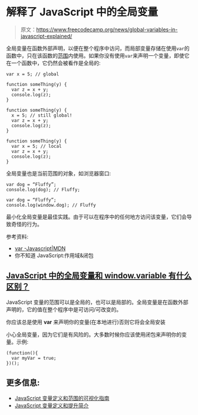 # 解释了 JavaScript 中的全局变量

> 原文：<https://www.freecodecamp.org/news/global-variables-in-javascript-explained/>

全局变量在函数外部声明，以便在整个程序中访问，而局部变量存储在使用`var`的函数中，只在该函数的[范围](https://developer.mozilla.org/en-US/docs/Glossary/Scope)内使用。如果你没有使用`var`来声明一个变量，即使它在一个函数中，它仍然会被看作是全局的:

```
var x = 5; // global

function someThing(y) {
  var z = x + y;
  console.log(z);
}

function someThing(y) {
  x = 5; // still global!
  var z = x + y;
  console.log(z);
}

function someThing(y) {
  var x = 5; // local
  var z = x + y;
  console.log(z);
}
```

全局变量也是当前范围的对象，如浏览器窗口:

```
var dog = “Fluffy”;
console.log(dog); // Fluffy;

var dog = “Fluffy”;
console.log(window.dog); // Fluffy
```

最小化全局变量是最佳实践。由于可以在程序中的任何地方访问该变量，它们会导致奇怪的行为。

参考资料:

*   [var -Javascript|MDN](https://developer.mozilla.org/en-US/docs/Web/JavaScript/Reference/Statements/var)
*   你不知道 JavaScript:作用域&闭包

## ****[JavaScript 中的全局变量和 window.variable 有什么区别？](https://stackoverflow.com/questions/6349232/whats-the-difference-between-a-global-var-and-a-window-variable-in-javascript)****

JavaScript 变量的范围可以是全局的，也可以是局部的。全局变量是在函数外部声明的，它的值在整个程序中是可访问/可改变的。

你应该总是使用 ****var**** 来声明你的变量(在本地进行)否则它将会全局安装

小心全局变量，因为它们是有风险的。大多数时候你应该使用闭包来声明你的变量。示例:

```
(function(){
  var myVar = true;
})();
```

## **更多信息:**

*   [JavaScript 变量定义和范围的可视化指南](https://www.freecodecamp.org/news/the-visual-guide-to-javascript-variable-definitions-scope-2717ad9f0169/)
*   [JavaScript 变量定义和提升简介](https://www.freecodecamp.org/news/a-basic-introduction-to-javascript-variable-definitions-and-hoisting-93aa38e742eb/)